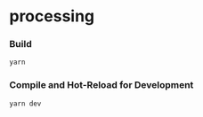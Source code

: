 # processing

### Build

```sh
yarn
```

### Compile and Hot-Reload for Development

```sh
yarn dev
```
